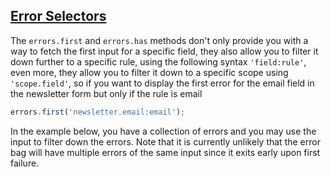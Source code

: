 ## [Error Selectors](#selectors-example)

The `errors.first` and `errors.has` methods don't only provide you with a way to fetch the first input for a specific field, they also allow you to filter it down further to a specific rule, using the following syntax `'field:rule'`, even more, they allow you to filter it down to a specific scope using `'scope.field'`, so if you want to display the first error for the email field in the newsletter form but only if the rule is email

```js
errors.first('newsletter.email:email');
```
In the example below, you have a collection of errors and you may use the input to filter down the errors. Note that it is currently unlikely that the error bag will have multiple errors of the same input since it exits early upon first failure.